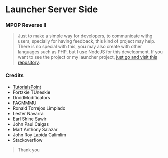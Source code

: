 # Launcher Server Side
### MPOP Reverse II

> Just to make a simple way for developers, to communicate withg users, specially for having feedback, this kind of project may help. There is no special with this, you may also create with other languages such as PHP, but I use NodeJS for this development. If you want to see the project or my launcher project, [just go and visit this repository](https://github.com/RyannKim327/Launcher-App).

### Credits
* [TutorialsPoint](https://www.tutorialspoint.com/android/android_php_mysql.htm)
* Fortzkie TUneskie
* DroidModificators
* FAGMMMU
* Ronald Torrejos Limpiado
* Lester Navarra
* Earl Shine Sawir
* John Paul Caigas
* Mart Anthony Salazar
* John Roy Lapida Calimlim
* Stackoverflow

> Thank you